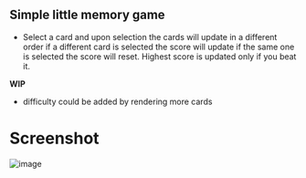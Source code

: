 ## Simple little memory game 
- Select a card and upon selection the cards will update in a different order if a different card is selected the score will update if the same one is selected the score will reset. Highest score is updated only if you beat it.

**WIP**
- difficulty could be added by rendering more cards


 # Screenshot
![image](https://github.com/dmnovb/memory-card/assets/90683442/15c817dc-f9b1-4104-bda8-9f92d2b43871)
